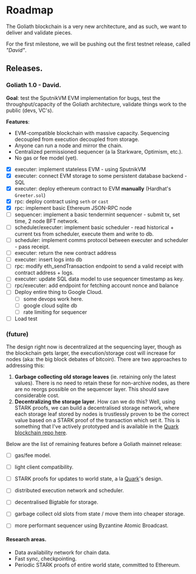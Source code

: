 Roadmap
=======

The Goliath blockchain is a very new architecture, and as such, we want to deliver and validate pieces.

For the first milestone, we will be pushing out the first testnet release, called _"David"_. 

## Releases.

### Goliath 1.0 - David.

**Goal**: test the SputnikVM EVM implementation for bugs, test the throughput/capacity of the Goliath architecture, validate things work to the public (devs, VC's).

**Features**:

 - EVM-compatible blockchain with massive capacity. Sequencing decoupled from execution decoupled from storage.
 - Anyone can run a node and mirror the chain.
 - Centralized permissioned sequencer (a la Starkware, Optimism, etc.).
 - No gas or fee model (yet).

 - [x] executer: implement stateless EVM - using SputnikVM
 - [x] executer: connect EVM storage to some persistent database backend - SQL
 - [x] executer: deploy ethereum contract to EVM **manually** (Hardhat's `Greeter.sol`)
 - [x] rpc: deploy contract using `seth` or `cast`
 - [x] rpc: implement basic Ethereum JSON-RPC node
 - [ ] sequencer: implement a basic tendermint sequencer - submit tx, set time, 2 node BFT network.
 - [ ] scheduler/executer: implement basic scheduler - read historical + current txs from scheduler, execute them and write to db.
 - [ ] scheduler: implement comms protocol between executer and scheduler - pass receipt.
 - [ ] executer: return the new contract address
 - [ ] executer: insert logs into db
 - [ ] rpc: modify eth_sendTransaction endpoint to send a valid receipt with contract address + logs.
 - [ ] executer: update SQL data model to use sequencer timestamp as key.
 - [ ] rpc/executer: add endpoint for fetching account nonce and balance
 - [ ] Deploy entire thing to Google Cloud.
    - [ ] some devops work here.
    - [ ] google cloud sqlite db
    - [ ] rate limiting for sequencer
 - [ ] Load test

### (future)

The design right now is decentralized at the sequencing layer, though as the blockchain gets larger, the execution/storage cost will increase for nodes (aka: the big block debates of bitcoin). There are two approaches to addressing this:

 1. **Garbage collecting old storage leaves** (ie. retaining only the latest values). There is no need to retain these for non-archive nodes, as there are no reorgs possible on the sequencer layer. This should save considerable cost. 
 2. **Decentralizing the storage layer**. How can we do this? Well, using STARK proofs, we can build a decentralised storage network, where each storage leaf stored by nodes is trustlessly proven to be the correct value based on a STARK proof of the transaction which set it. This is something that I've actively prototyped and is available in the [Quark blockchain repo here](https://github.com/liamzebedee/quark-blockchain).

Below are the list of remaining features before a Goliath mainnet release:

 - [ ] gas/fee model.
 - [ ] light client compatibility.
 - [ ] STARK proofs for updates to world state, a la [Quark](https://github.com/liamzebedee/quark-blockchain)'s design.
 - [ ] distributed execution network and scheduler.
 - [ ] decentralised Bigtable for storage.
 - [ ] garbage collect old slots from state / move them into cheaper storage.
 - [ ] more performant sequencer using Byzantine Atomic Broadcast.


#### Research areas.

 - Data availability network for chain data.
 - Fast sync, checkpointing.
 - Periodic STARK proofs of entire world state, committed to Ethereum.

